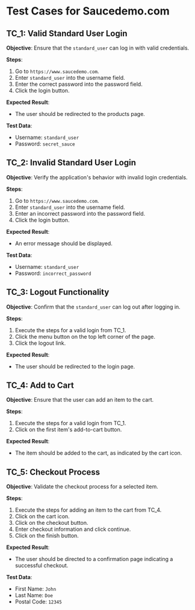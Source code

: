 # Test Cases for Saucedemo.com

## TC_1: Valid Standard User Login

**Objective**: Ensure that the `standard_user` can log in with valid credentials.

**Steps**:

1. Go to `https://www.saucedemo.com`.
2. Enter `standard_user` into the username field.
3. Enter the correct password into the password field.
4. Click the login button.

**Expected Result**:

- The user should be redirected to the products page.

**Test Data**:

- Username: `standard_user`
- Password: `secret_sauce`

## TC_2: Invalid Standard User Login

**Objective**: Verify the application's behavior with invalid login credentials.

**Steps**:

1. Go to `https://www.saucedemo.com`.
2. Enter `standard_user` into the username field.
3. Enter an incorrect password into the password field.
4. Click the login button.

**Expected Result**:

- An error message should be displayed.

**Test Data**:

- Username: `standard_user`
- Password: `incorrect_password`

## TC_3: Logout Functionality

**Objective**: Confirm that the `standard_user` can log out after logging in.

**Steps**:

1. Execute the steps for a valid login from TC_1.
2. Click the menu button on the top left corner of the page.
3. Click the logout link.

**Expected Result**:

- The user should be redirected to the login page.

## TC_4: Add to Cart

**Objective**: Ensure that the user can add an item to the cart.

**Steps**:

1. Execute the steps for a valid login from TC_1.
2. Click on the first item's add-to-cart button.

**Expected Result**:

- The item should be added to the cart, as indicated by the cart icon.

## TC_5: Checkout Process

**Objective**: Validate the checkout process for a selected item.

**Steps**:

1. Execute the steps for adding an item to the cart from TC_4.
2. Click on the cart icon.
3. Click on the checkout button.
4. Enter checkout information and click continue.
5. Click on the finish button.

**Expected Result**:

- The user should be directed to a confirmation page indicating a successful checkout.

**Test Data**:

- First Name: `John`
- Last Name: `Doe`
- Postal Code: `12345`
